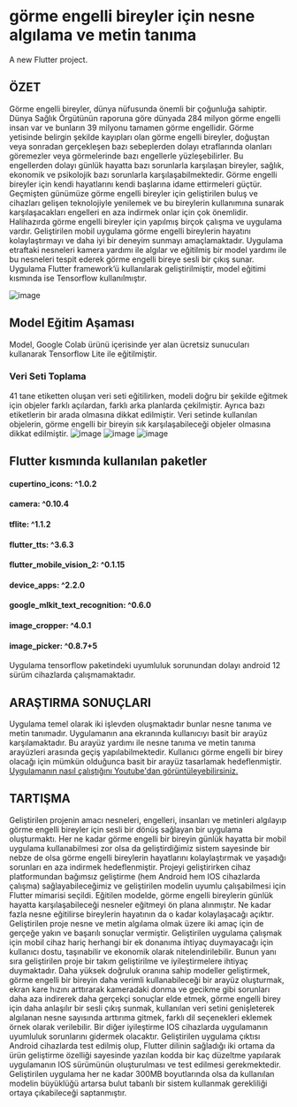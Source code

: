 # görme engelli bireyler için nesne algılama ve metin tanıma 

A new Flutter project.

## ÖZET

Görme engelli bireyler, dünya nüfusunda önemli bir çoğunluğa sahiptir. Dünya 
Sağlık Örgütünün raporuna göre dünyada 284 milyon görme engelli insan var ve bunların 39 
milyonu tamamen görme engellidir. Görme yetisinde belirgin şekilde kayıpları olan görme 
engelli bireyler, doğuştan veya sonradan gerçekleşen bazı sebeplerden dolayı etraflarında 
olanları göremezler veya görmelerinde bazı engellerle yüzleşebilirler. Bu engellerden dolayı 
günlük hayatta bazı sorunlarla karşılaşan bireyler, sağlık, ekonomik ve psikolojik bazı 
sorunlarla karşılaşabilmektedir. Görme engelli bireyler için kendi hayatlarını kendi başlarına 
idame ettirmeleri güçtür. Geçmişten günümüze görme engelli bireyler için geliştirilen buluş 
ve cihazları gelişen teknolojiyle yenilemek ve bu bireylerin kullanımına sunarak 
karşılaşacakları engelleri en aza indirmek onlar için çok önemlidir. Halihazırda görme engelli 
bireyler için yapılmış birçok çalışma ve uygulama vardır. Geliştirilen mobil uygulama görme 
engelli bireylerin hayatını kolaylaştırmayı ve daha iyi bir deneyim sunmayı amaçlamaktadır. 
Uygulama etraftaki nesneleri kamera yardımı ile algılar ve eğitilmiş bir model yardımı ile bu 
nesneleri tespit ederek görme engelli bireye sesli bir çıkış sunar. Uygulama Flutter 
framework’ü kullanılarak geliştirilmiştir, model eğitimi kısmında ise Tensorflow 
kullanılmıştır.

![image](https://github.com/tunhnt2/flutter-gorme-engelli-bireyler-icin-nesne-algilama-ve-metin-tanima/assets/118447298/dea56d9f-15ae-4ca1-8f29-4b17c81ebe29)

## Model Eğitim Aşaması
Model, Google Colab ürünü içerisinde yer alan ücretsiz sunucuları kullanarak 
Tensorflow Lite ile eğitilmiştir.

### Veri Seti Toplama 
41 tane etiketten oluşan veri seti eğitilirken, modeli doğru bir şekilde eğitmek için objeler farklı açılardan, farklı arka planlarda çekilmiştir. Ayrıca bazı etiketlerin bir arada olmasına dikkat edilmiştir. Veri setinde kullanılan objelerin, görme engelli bir bireyin sık karşılaşabileceği objeler olmasına dikkat edilmiştir.
![image](https://github.com/tunhnt2/flutter-gorme-engelli-bireyler-icin-nesne-algilama-ve-metin-tanima/assets/118447298/64af225d-1153-4942-a66d-fb71887f5a5e)
![image](https://github.com/tunhnt2/flutter-gorme-engelli-bireyler-icin-nesne-algilama-ve-metin-tanima/assets/118447298/e038d97c-7588-4dd5-a5cd-17e472f2eea3)
![image](https://github.com/tunhnt2/flutter-gorme-engelli-bireyler-icin-nesne-algilama-ve-metin-tanima/assets/118447298/85755322-8d92-4195-bba0-c6591b465c36)

## Flutter kısmında kullanılan paketler
  #### cupertino_icons: ^1.0.2
  #### camera: ^0.10.4
  #### tflite: ^1.1.2
  #### flutter_tts: ^3.6.3
  #### flutter_mobile_vision_2: ^0.1.15
  #### device_apps: ^2.2.0
  #### google_mlkit_text_recognition: ^0.6.0
  #### image_cropper: ^4.0.1
  #### image_picker: ^0.8.7+5

Uygulama tensorflow paketindeki uyumluluk sorunundan dolayı android 12 sürüm cihazlarda çalışmamaktadır.

## ARAŞTIRMA SONUÇLARI 
Uygulama temel olarak iki işlevden oluşmaktadır bunlar nesne tanıma ve metin tanımadır. Uygulamanın ana ekranında kullanıcıyı basit bir arayüz karşılamaktadır. Bu arayüz yardımı ile nesne tanıma ve metin tanıma arayüzleri arasında geçiş yapılabilmektedir. Kullanıcı görme engelli bir birey olacağı için mümkün olduğunca basit bir arayüz tasarlamak hedeflenmiştir.
[Uygulamanın nasıl çalıştığını Youtube'dan görüntüleyebilirsiniz.](https://www.youtube.com/watch?v=97pEIXFbhqg&list=PL08JtCwv3HqONaQuNFOX6G2YbKkbTOpuD)


## TARTIŞMA
Geliştirilen projenin amacı nesneleri, engelleri, insanları ve metinleri algılayıp görme 
engelli bireyler için sesli bir dönüş sağlayan bir uygulama oluşturmaktı. Her ne kadar görme 
engelli bir bireyin günlük hayatta bir mobil uygulama kullanabilmesi zor olsa da 
geliştirdiğimiz sistem sayesinde bir nebze de olsa görme engelli bireylerin hayatlarını 
kolaylaştırmak ve yaşadığı sorunları en aza indirmek hedeflenmiştir. Projeyi geliştirirken 
cihaz platformundan bağımsız geliştirme (hem Android hem IOS cihazlarda çalışma) 
sağlayabileceğimiz ve geliştirilen modelin uyumlu çalışabilmesi için Flutter mimarisi seçildi.
Eğitilen modelde, görme engelli bireylerin günlük hayatta karşılaşabileceği nesneler 
eğitmeyi ön plana alınmıştır. Ne kadar fazla nesne eğitilirse bireylerin hayatının da o kadar 
kolaylaşacağı açıktır. Geliştirilen proje nesne ve metin algılama olmak üzere iki amaç için 
de gerçeğe yakın ve başarılı sonuçlar vermiştir. Geliştirilen uygulama çalışmak için mobil 
cihaz hariç herhangi bir ek donanıma ihtiyaç duymayacağı için kullanıcı dostu, taşınabilir ve 
ekonomik olarak nitelendirilebilir. 
Bunun yanı sıra geliştirilen proje bir takım geliştirilme ve iyileştirmelere ihtiyaç 
duymaktadır. Daha yüksek doğruluk oranına sahip modeller geliştirmek, görme engelli bir 
bireyin daha verimli kullanabileceği bir arayüz oluşturmak, ekran kare hızını arttırarak 
kameradaki donma ve gecikme gibi sorunları daha aza indirerek daha gerçekçi sonuçlar elde 
etmek, görme engelli birey için daha anlaşılır bir sesli çıkış sunmak, kullanılan veri setini 
genişleterek algılanan nesne sayısında arttırıma gitmek, farklı dil seçenekleri eklemek örnek 
olarak verilebilir. Bir diğer iyileştirme IOS cihazlarda uygulamanın uyumluluk sorunlarını 
gidermek olacaktır. Geliştirilen uygulama çıktısı Android cihazlarda test edilmiş olup, Flutter 
dilinin sağladığı iki ortama da ürün geliştirme özelliği sayesinde yazılan kodda bir kaç 
düzeltme yapılarak uygulamanın IOS sürümünün oluşturulması ve test edilmesi 
gerekmektedir. Geliştirilen uygulama her ne kadar 300MB boyutlarında olsa da kullanılan 
modelin büyüklüğü artarsa bulut tabanlı bir sistem kullanmak gerekliliği ortaya çıkabileceği 
saptanmıştır.
